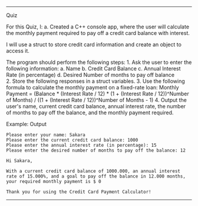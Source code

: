 ---------------------------------------------------------------------------------------------------------------------------------------------------------------
Quiz

For this Quiz, I:
a. Created a C++ console app, where the user will calculate the monthly payment required to pay off a
credit card balance with interest.

I will use a struct to store credit card information and create an object to
access it. 

The program should perform the following steps:
    1. Ask the user to enter the following information:
        a. Name
        b. Credit Card Balance
        c. Annual Interest Rate (in percentage)
        d. Desired Number of months to pay off balance    
    2. Store the following responses in a struct variables.
    3. Use the following formula to calculate the monthly payment on a fixed-rate
            loan:
            Monthly Payment = (Balance * (Interest Rate / 12) * (1 + (Interest Rate /
            12))^Number of Months) / ((1 + (Interest Rate / 12))^Number of Months -
            1)
            4. Output the user's name, current credit card balance, annual interest rate,
            the number of months to pay off the balance, and the monthly payment
            required.
            
Example: 
    Output
    
    Please enter your name: Sakara
    Please enter the current credit card balance: 1000
    Please enter the annual interest rate (in percentage): 15
    Please enter the desired number of months to pay off the balance: 12

    Hi Sakara,

    With a current credit card balance of 1000.000, an annual interest rate of 15.000%, and a goal to pay off the balance in 12.000 months, your required monthly payment is $ 0

    Thank you for using the Credit Card Payment Calculator!
-----------------------------------------------------------------------------------------------------------------------------------


